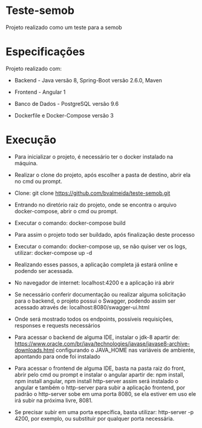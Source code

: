 # Teste-semob

Projeto realizado como um teste para a semob

# Especificações

Projeto realizado com:

- Backend - Java versão 8, Spring-Boot versão 2.6.0, Maven
- Frontend - Angular 1
- Banco de Dados - PostgreSQL versão 9.6

- Dockerfile e Docker-Compose versão 3

# Execução

- Para inicializar o projeto, é necessário ter o docker instalado na máquina.
- Realizar o clone do projeto, após escolher a pasta de destino, abrir ela no cmd ou prompt.
- Clone: git clone https://github.com/bvalmeida/teste-semob.git
- Entrando no diretório raiz do projeto, onde se encontra o arquivo docker-compose, abrir o cmd ou prompt.
- Executar o comando: docker-compose build
- Para assim o projeto todo ser buildado, após finalização deste processo
- Executar o comando: docker-compose up, se não quiser ver os logs, utilizar: docker-compose up -d
- Realizando esses passos, a aplicação completa já estará online e podendo ser acessada.
- No navegador de internet: localhost:4200 e a aplicação irá abrir

- Se necessário conferir documentação ou realizar alguma solicitação para o backend, o projeto possui
o Swagger, podendo assim ser acessado através de: localhost:8080/swagger-ui.html
- Onde será mostrado todos os endpoints, possíveis requisições, responses e requests necessários

- Para acessar o backend de alguma IDE, instalar o jdk-8 
apartir de: https://www.oracle.com/br/java/technologies/javase/javase8-archive-downloads.html
configurando o JAVA_HOME nas variáveis de ambiente, apontando para onde foi instalado

- Para acessar o frontend de alguma IDE, basta na pasta raiz do front, abrir pelo cmd ou prompt
e instalar o angular apartir de: npm install, npm install angular, npm install http-server
assim será instalado o angular e também o http-server para subir a aplicação frontend, por padrão o http-server
sobe em uma porta 8080, se ela estiver em uso ele irá subir na próxima livre, 8081.
- Se precisar subir em uma porta específica, basta utilizar: http-server -p 4200, por exemplo, ou substituir por
qualquer porta necessária.
